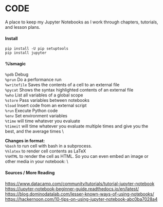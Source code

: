 # CODE

A place to keep my Jupyter Notebooks as I work through chapters, tutorials, and lesson plans.

#### Install
```
pip install -U pip setuptools
pip install jupyter
```

#### %lsmagic
`%pdb`	Debug \
`%prun`	Do a performance run \
`%writefile`	Saves the contents of a cell to an external file \
`%pycat`	Shows the syntax highlighted contents of an external file \
`%who`	List all variables of a global scope \
`%store`	Pass variables between notebooks \
`%load`	Insert code from an external script \
`%run`	Execute Python code \
`%env`	Set environment variables \
`%time` will time whatever you evaluate \
`%timeit` will time whatever you evaluate multiple times and give you the best, and the average times \

__Changes in format:__ \
`%bash` to run cell with bash in a subprocess. \
`%%latex` to render cell contents as LaTeX \
`%%HTML` to render the cell as HTML. So you can even embed an image or other media in your notebook: \

#### Sources / More Reading
https://www.datacamp.com/community/tutorials/tutorial-jupyter-notebook \
https://jupyter-notebook-beginner-guide.readthedocs.io/en/latest/ \
https://blog.dominodatalab.com/lesser-known-ways-of-using-notebooks/ \
https://hackernoon.com/10-tips-on-using-jupyter-notebook-abc0ba7028a4
